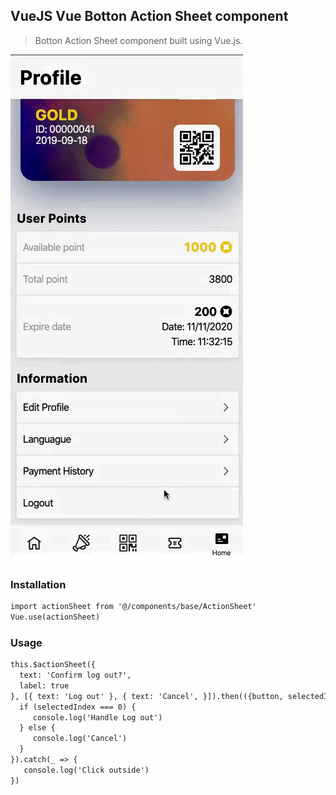 ## VueJS Vue Botton Action Sheet component

>  Botton Action Sheet component built using Vue.js.

![screenshot](./ActionSheet/demo-actionsheet.gif)

### Installation
``` html
import actionSheet from '@/components/base/ActionSheet'
Vue.use(actionSheet)

```

### Usage
``` html
this.$actionSheet({
  text: 'Confirm log out?',
  label: true
}, [{ text: 'Log out' }, { text: 'Cancel', }]).then(({button, selectedIndex, selectedGroupIndex}) => {
  if (selectedIndex === 0) {
     console.log('Handle Log out')
  } else {
     console.log('Cancel')
  }
}).catch(_ => {
   console.log('Click outside')
})
```
